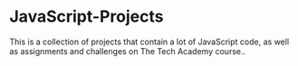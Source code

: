 # JavaScript-Projects

This is a collection of projects that contain a lot of JavaScript code, as well as assignments and challenges on The Tech Academy course..
